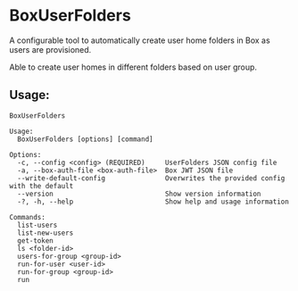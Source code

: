 # BoxUserFolders

A configurable tool to automatically create user home folders in Box as users are provisioned. 

Able to create user homes in different folders based on user group.

## Usage:
```
BoxUserFolders

Usage:
  BoxUserFolders [options] [command]

Options:
  -c, --config <config> (REQUIRED)     UserFolders JSON config file
  -a, --box-auth-file <box-auth-file>  Box JWT JSON file
  --write-default-config               Overwrites the provided config with the default
  --version                            Show version information
  -?, -h, --help                       Show help and usage information

Commands:
  list-users
  list-new-users
  get-token
  ls <folder-id>
  users-for-group <group-id>
  run-for-user <user-id>
  run-for-group <group-id>
  run
```
